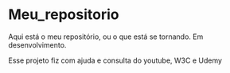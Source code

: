 # Meu_repositorio
Aqui está o meu repositório, ou o que está se tornando. Em desenvolvimento.

Esse projeto fiz com ajuda e consulta do youtube, W3C e Udemy
